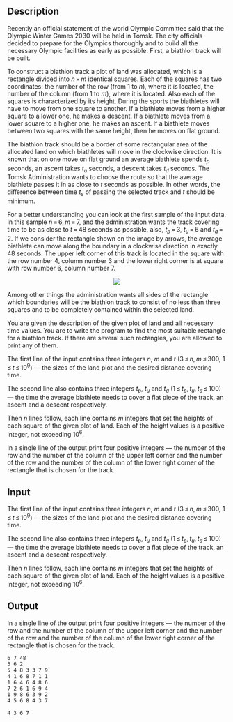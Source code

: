## Description

<div><p>Recently an official statement of the world Olympic Committee said that the Olympic Winter Games 2030 will be held in Tomsk. The city officials decided to prepare for the Olympics thoroughly and to build all the necessary Olympic facilities as early as possible. First, a biathlon track will be built.</p><p>To construct a biathlon track a plot of land was allocated, which is a rectangle divided into <span class="tex-span"><i>n</i> × <i>m</i></span> identical squares. Each of the squares has two coordinates: the number of the row (from 1 to <span class="tex-span"><i>n</i></span>), where it is located, the number of the column (from 1 to <span class="tex-span"><i>m</i></span>), where it is located. Also each of the squares is characterized by its height. During the sports the biathletes will have to move from one square to another. If a biathlete moves from a higher square to a lower one, he makes a descent. If a biathlete moves from a lower square to a higher one, he makes an ascent. If a biathlete moves between two squares with the same height, then he moves on flat ground.</p><p>The biathlon track should be a border of some rectangular area of the allocated land on which biathletes will move in the clockwise direction. It is known that on one move on flat ground an average biathlete spends <span class="tex-span"><i>t</i><sub class="lower-index"><i>p</i></sub></span> seconds, an ascent takes <span class="tex-span"><i>t</i><sub class="lower-index"><i>u</i></sub></span> seconds, a descent takes <span class="tex-span"><i>t</i><sub class="lower-index"><i>d</i></sub></span> seconds. The Tomsk Administration wants to choose the route so that the average biathlete passes it in as close to <span class="tex-span"><i>t</i></span> seconds as possible. In other words, the difference between time <span class="tex-span"><i>t</i><sub class="lower-index"><i>s</i></sub></span> of passing the selected track and <span class="tex-span"><i>t</i></span> should be minimum.</p><p>For a better understanding you can look at the first sample of the input data. In this sample <span class="tex-span"><i>n</i> = 6, <i>m</i> = 7</span>, and the administration wants the track covering time to be as close to <span class="tex-span"><i>t</i> = 48</span> seconds as possible, also, <span class="tex-span"><i>t</i><sub class="lower-index"><i>p</i></sub> = 3</span>, <span class="tex-span"><i>t</i><sub class="lower-index"><i>u</i></sub> = 6</span> and <span class="tex-span"><i>t</i><sub class="lower-index"><i>d</i></sub> = 2</span>. If we consider the rectangle shown on the image by arrows, the average biathlete can move along the boundary in a clockwise direction in exactly <span class="tex-span">48</span> seconds. The upper left corner of this track is located in the square with the row number <span class="tex-span">4</span>, column number <span class="tex-span">3</span> and the lower right corner is at square with row number <span class="tex-span">6</span>, column number <span class="tex-span">7</span>.</p><center> <img class="tex-graphics" src="file://aA1Hxkbt.png" style="max-width: 100.0%;max-height: 100.0%;"> </center><p>Among other things the administration wants all sides of the rectangle which boundaries will be the biathlon track to consist of no less than three squares and to be completely contained within the selected land.</p><p>You are given the description of the given plot of land and all necessary time values. You are to write the program to find the most suitable rectangle for a biathlon track. If there are several such rectangles, you are allowed to print any of them.</p></div><div class="input-specification"><p>The first line of the input contains three integers <span class="tex-span"><i>n</i></span>, <span class="tex-span"><i>m</i></span> and <span class="tex-span"><i>t</i></span> (<span class="tex-span">3 ≤ <i>n</i>, <i>m</i> ≤ 300</span>, <span class="tex-span">1 ≤ <i>t</i> ≤ 10<sup class="upper-index">9</sup></span>) — the sizes of the land plot and the desired distance covering time.</p><p>The second line also contains three integers <span class="tex-span"><i>t</i><sub class="lower-index"><i>p</i></sub></span>, <span class="tex-span"><i>t</i><sub class="lower-index"><i>u</i></sub></span> and <span class="tex-span"><i>t</i><sub class="lower-index"><i>d</i></sub></span> (<span class="tex-span">1 ≤ <i>t</i><sub class="lower-index"><i>p</i></sub>, <i>t</i><sub class="lower-index"><i>u</i></sub>, <i>t</i><sub class="lower-index"><i>d</i></sub> ≤ 100</span>) — the time the average biathlete needs to cover a flat piece of the track, an ascent and a descent respectively.</p><p>Then <span class="tex-span"><i>n</i></span> lines follow, each line contains <span class="tex-span"><i>m</i></span> integers that set the heights of each square of the given plot of land. Each of the height values is a positive integer, not exceeding <span class="tex-span">10<sup class="upper-index">6</sup></span>.</p></div><div class="output-specification"><p>In a single line of the output print four positive integers — the number of the row and the number of the column of the upper left corner and the number of the row and the number of the column of the lower right corner of the rectangle that is chosen for the track.</p></div>

## Input

<p>The first line of the input contains three integers <span class="tex-span"><i>n</i></span>, <span class="tex-span"><i>m</i></span> and <span class="tex-span"><i>t</i></span> (<span class="tex-span">3 ≤ <i>n</i>, <i>m</i> ≤ 300</span>, <span class="tex-span">1 ≤ <i>t</i> ≤ 10<sup class="upper-index">9</sup></span>) — the sizes of the land plot and the desired distance covering time.</p><p>The second line also contains three integers <span class="tex-span"><i>t</i><sub class="lower-index"><i>p</i></sub></span>, <span class="tex-span"><i>t</i><sub class="lower-index"><i>u</i></sub></span> and <span class="tex-span"><i>t</i><sub class="lower-index"><i>d</i></sub></span> (<span class="tex-span">1 ≤ <i>t</i><sub class="lower-index"><i>p</i></sub>, <i>t</i><sub class="lower-index"><i>u</i></sub>, <i>t</i><sub class="lower-index"><i>d</i></sub> ≤ 100</span>) — the time the average biathlete needs to cover a flat piece of the track, an ascent and a descent respectively.</p><p>Then <span class="tex-span"><i>n</i></span> lines follow, each line contains <span class="tex-span"><i>m</i></span> integers that set the heights of each square of the given plot of land. Each of the height values is a positive integer, not exceeding <span class="tex-span">10<sup class="upper-index">6</sup></span>.</p>

## Output

<p>In a single line of the output print four positive integers — the number of the row and the number of the column of the upper left corner and the number of the row and the number of the column of the lower right corner of the rectangle that is chosen for the track.</p>





```input1
6 7 48
3 6 2
5 4 8 3 3 7 9
4 1 6 8 7 1 1
1 6 4 6 4 8 6
7 2 6 1 6 9 4
1 9 8 6 3 9 2
4 5 6 8 4 3 7
```




```output1
4 3 6 7

```


